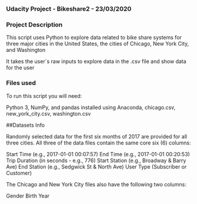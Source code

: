 ### Udacity Project - Bikeshare2 - 23/03/2020

### Project Description
This script uses Python to explore data related to bike share systems for three major cities in the United States, the cities of Chicago, New York City, and Washington

It takes the user´s raw inputs to explore data in the .csv file and show data for the user  
 
### Files used
To run this script you will need:

Python 3, NumPy, and pandas installed using Anaconda, chicago.csv, new_york_city.csv, washington.csv


##Datasets Info

Randomly selected data for the first six months of 2017 are provided for all three cities. All three of the data files contain the same core six (6) columns:

Start Time (e.g., 2017-01-01 00:07:57)
End Time (e.g., 2017-01-01 00:20:53)
Trip Duration (in seconds - e.g., 776)
Start Station (e.g., Broadway & Barry Ave)
End Station (e.g., Sedgwick St & North Ave)
User Type (Subscriber or Customer)

The Chicago and New York City files also have the following two columns:

Gender
Birth Year

